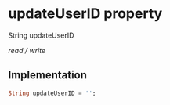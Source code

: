 


# updateUserID property







String updateUserID
  
_<span class="feature">read / write</span>_






## Implementation

```dart
String updateUserID = '';
```







